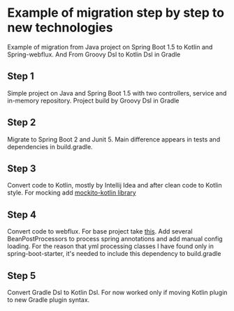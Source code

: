 # Example of migration step by step to new technologies
Example of migration from Java project on Spring Boot 1.5 to Kotlin and Spring-webflux. And From Groovy Dsl to Kotlin Dsl in Gradle

## Step 1 
Simple project on Java and Spring Boot 1.5 with two controllers, service and in-memory repository. Project build by Groovy Dsl in Gradle

## Step 2
Migrate to Spring Boot 2 and Junit 5. Main difference appears in tests and dependencies in build.gradle. 

## Step 3
Convert code to Kotlin, mostly by Intellij Idea and after clean code to Kotlin style. For mocking add [mockito-kotlin library](https://github.com/nhaarman/mockito-kotlin)

## Step 4
Convert code to webflux. For base project take [this](https://github.com/sdeleuze/spring-kotlin-functional).
Add several BeanPostProcessors to process spring annotations and add manual config loading. 
For the reason that yml processing classes I have found only in spring-boot-starter, it's needed to include this dependency to build.gradle

## Step 5
Convert Gradle Dsl to Kotlin Dsl. For now worked only if moving Kotlin plugin to new Gradle plugin syntax. 
